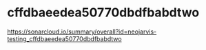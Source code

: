 # cffdbaeedea50770dbdfbabdtwo
https://sonarcloud.io/summary/overall?id=neojarvis-testing_cffdbaeedea50770dbdfbabdtwo
